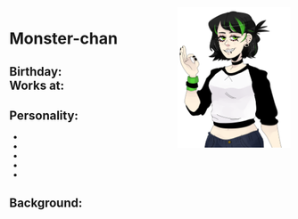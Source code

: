 <img src= "https://github.com/Pixelmation/Monster_Chan/blob/master/Images/monstergreen.png" width = 40% height = 40% align = "right">

<h1>
  Monster-chan
</h1>

<h2>
  Birthday: <br>
  Works at: 
</h2>

<h2>
  Personality:
</h2>

<ul>
  <li></li>
  <li></li>
  <li></li>
  <li></li>
  <li></li>
</ul>

<h2>
  Background:
</h2>

<p>
  
</p>

<p>
  
</p>
